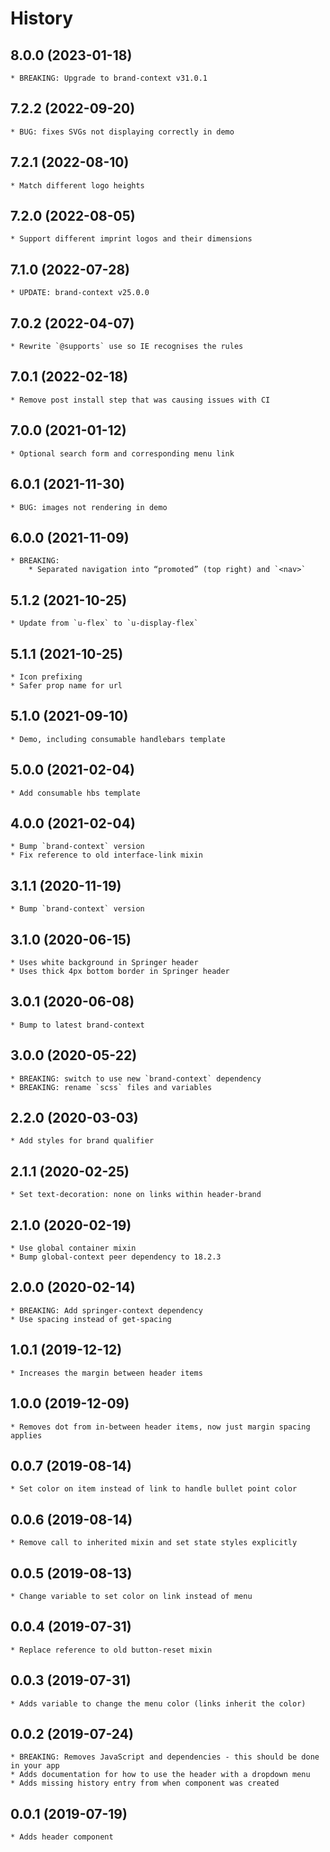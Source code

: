 # History

## 8.0.0 (2023-01-18)
    * BREAKING: Upgrade to brand-context v31.0.1

## 7.2.2 (2022-09-20)
    * BUG: fixes SVGs not displaying correctly in demo

## 7.2.1 (2022-08-10)
    * Match different logo heights

## 7.2.0 (2022-08-05)
    * Support different imprint logos and their dimensions

## 7.1.0 (2022-07-28)
    * UPDATE: brand-context v25.0.0

## 7.0.2 (2022-04-07)
    * Rewrite `@supports` use so IE recognises the rules

## 7.0.1 (2022-02-18)
    * Remove post install step that was causing issues with CI

## 7.0.0 (2021-01-12)
    * Optional search form and corresponding menu link

## 6.0.1 (2021-11-30)
    * BUG: images not rendering in demo

## 6.0.0 (2021-11-09)
    * BREAKING:
        * Separated navigation into “promoted” (top right) and `<nav>`

## 5.1.2 (2021-10-25)
    * Update from `u-flex` to `u-display-flex`

## 5.1.1 (2021-10-25)
    * Icon prefixing
    * Safer prop name for url

## 5.1.0 (2021-09-10)
    * Demo, including consumable handlebars template

## 5.0.0 (2021-02-04)
    * Add consumable hbs template

## 4.0.0 (2021-02-04)
    * Bump `brand-context` version
    * Fix reference to old interface-link mixin

## 3.1.1 (2020-11-19)
    * Bump `brand-context` version

## 3.1.0 (2020-06-15)
    * Uses white background in Springer header
    * Uses thick 4px bottom border in Springer header

## 3.0.1 (2020-06-08)
    * Bump to latest brand-context

## 3.0.0 (2020-05-22)
    * BREAKING: switch to use new `brand-context` dependency
    * BREAKING: rename `scss` files and variables

## 2.2.0 (2020-03-03)
	* Add styles for brand qualifier

## 2.1.1 (2020-02-25)
	* Set text-decoration: none on links within header-brand

## 2.1.0 (2020-02-19)
	* Use global container mixin
	* Bump global-context peer dependency to 18.2.3

## 2.0.0 (2020-02-14)
	* BREAKING: Add springer-context dependency
	* Use spacing instead of get-spacing

## 1.0.1 (2019-12-12)
	* Increases the margin between header items
	
## 1.0.0 (2019-12-09)
	* Removes dot from in-between header items, now just margin spacing applies

## 0.0.7 (2019-08-14)
	* Set color on item instead of link to handle bullet point color

## 0.0.6 (2019-08-14)
	* Remove call to inherited mixin and set state styles explicitly

## 0.0.5 (2019-08-13)
	* Change variable to set color on link instead of menu

## 0.0.4 (2019-07-31)
	* Replace reference to old button-reset mixin

## 0.0.3 (2019-07-31)
	* Adds variable to change the menu color (links inherit the color)

## 0.0.2 (2019-07-24)
	* BREAKING: Removes JavaScript and dependencies - this should be done in your app
	* Adds documentation for how to use the header with a dropdown menu
	* Adds missing history entry from when component was created 

 ## 0.0.1 (2019-07-19)
	* Adds header component
